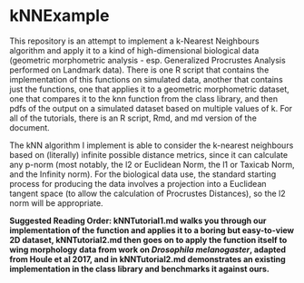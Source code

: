 # kNNExample

This repository is an attempt to implement a k-Nearest Neighbours algorithm and apply it to a kind of high-dimensional biological data (geometric morphometric analysis - esp. Generalized Procrustes Analysis performed on Landmark data).  There is one R script that contains the implementation of this functions on simulated data, another that contains just the functions, one that applies it to a geometric morphometric dataset, one that compares it to the knn function from the class library, and then pdfs of the output on a simulated dataset based on multiple values of k.  For all of the tutorials, there is an R script, Rmd, and md version of the document.

The kNN algorithm I implement is able to consider the k-nearest neighbours based on (literally) infinite possible distance metrics, since it can calculate any p-norm (most notably, the l2 or Euclidean Norm, the l1 or Taxicab Norm, and the Infinity norm).  For the biological data use, the standard starting process for producing the data involves a projection into a Euclidean tangent space (to allow the calculation of Procrustes Distances), so the l2 norm will be appropriate.

**Suggested Reading Order: kNNTutorial1.md walks you through our implementation of the function and applies it to a boring but easy-to-view 2D dataset, kNNTutorial2.md then goes on to apply the function itself to wing morphology data from work on *Drosophila melanogaster*, adapted from Houle et al 2017, and in kNNTutorial2.md demonstrates an existing implementation in the class library and benchmarks it against ours.**
